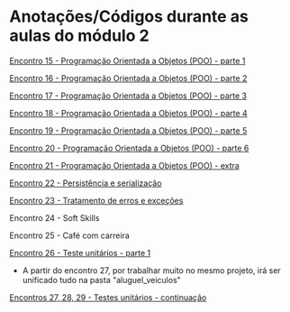 # Anotações/Códigos durante as aulas do módulo 2


[Encontro 15 - Programação Orientada a Objetos (POO) - parte 1](https://github.com/YuriAoyamaSE/codigo_s/tree/main/modulo_2/encontro15)

[Encontro 16 - Programação Orientada a Objetos (POO) - parte 2](https://github.com/YuriAoyamaSE/codigo_s/tree/main/modulo_2/encontro16)

[Encontro 17 - Programação Orientada a Objetos (POO) - parte 3](https://github.com/YuriAoyamaSE/codigo_s/tree/main/modulo_2/encontro17)

[Encontro 18 - Programação Orientada a Objetos (POO) - parte 4](https://github.com/YuriAoyamaSE/codigo_s/tree/main/modulo_2/encontro18)

[Encontro 19 - Programação Orientada a Objetos (POO) - parte 5](https://github.com/YuriAoyamaSE/codigo_s/tree/main/modulo_2/encontro19)

[Encontro 20 - Programação Orientada a Objetos (POO) - parte 6](https://github.com/YuriAoyamaSE/codigo_s/tree/main/modulo_2/encontro20)

[Encontro 21 - Programação Orientada a Objetos (POO) - extra](https://github.com/YuriAoyamaSE/codigo_s/tree/main/modulo_2/encontro21)

[Encontro 22 - Persistência e serialização](https://github.com/YuriAoyamaSE/codigo_s/tree/main/modulo_2/encontro22)

[Encontro 23 - Tratamento de erros e exceções](https://github.com/YuriAoyamaSE/codigo_s/tree/main/modulo_2/encontro23)

Encontro 24 - Soft Skills

Encontro 25 - Café com carreira

[Encontro 26 - Teste unitários - parte 1](https://github.com/YuriAoyamaSE/codigo_s/tree/main/modulo_2/encontro26)

* A partir do encontro 27, por trabalhar muito no mesmo projeto, irá ser unificado tudo na pasta "aluguel_veiculos"

[Encontros 27, 28, 29 - Testes unitários - continuação](https://github.com/YuriAoyamaSE/codigo_s/tree/main/modulo_2/aluguel_veiculos)
